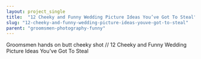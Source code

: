 ```yaml
---
layout: project_single
title:  "12 Cheeky and Funny Wedding Picture Ideas You’ve Got To Steal"
slug: "12-cheeky-and-funny-wedding-picture-ideas-youve-got-to-steal"
parent: "groomsmen-photography-funny"
---
```

Groomsmen hands on butt cheeky shot // 12 Cheeky and Funny Wedding Picture Ideas You’ve Got To Steal